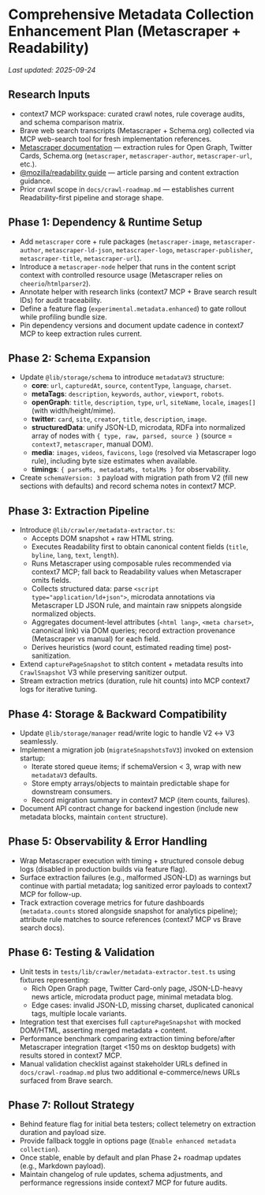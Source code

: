 # Comprehensive Metadata Collection Enhancement Plan (Metascraper + Readability)

_Last updated: 2025-09-24_

## Research Inputs

- context7 MCP workspace: curated crawl notes, rule coverage audits, and schema comparison matrix.
- Brave web search transcripts (Metascraper + Schema.org) collected via MCP web-search tool for fresh implementation references.
- [Metascraper documentation](https://github.com/microlinkhq/metascraper) — extraction rules for Open Graph, Twitter Cards, Schema.org (`metascraper`, `metascraper-author`, `metascraper-url`, etc.).
- [@mozilla/readability guide](https://github.com/mozilla/readability) — article parsing and content extraction guidance.
- Prior crawl scope in `docs/crawl-roadmap.md` — establishes current Readability-first pipeline and storage shape.

## Phase 1: Dependency & Runtime Setup

- Add `metascraper` core + rule packages (`metascraper-image`, `metascraper-author`, `metascraper-ld-json`, `metascraper-logo`, `metascraper-publisher`, `metascraper-title`, `metascraper-url`).
- Introduce a `metascraper-node` helper that runs in the content script context with controlled resource usage (Metascraper relies on `cheerio`/`htmlparser2`).
- Annotate helper with research links (context7 MCP + Brave search result IDs) for audit traceability.
- Define a feature flag (`experimental.metadata.enhanced`) to gate rollout while profiling bundle size.
- Pin dependency versions and document update cadence in context7 MCP to keep extraction rules current.

## Phase 2: Schema Expansion

- Update `@lib/storage/schema` to introduce `metadataV3` structure:
  - **core**: `url`, `capturedAt`, `source`, `contentType`, `language`, `charset`.
  - **metaTags**: `description`, `keywords`, `author`, `viewport`, `robots`.
  - **openGraph**: `title`, `description`, `type`, `url`, `siteName`, `locale`, `images[]` (with width/height/mime).
  - **twitter**: `card`, `site`, `creator`, `title`, `description`, `image`.
  - **structuredData**: unify JSON-LD, microdata, RDFa into normalized array of nodes with `{ type, raw, parsed, source }` (source = `context7`, `metascraper`, manual DOM).
  - **media**: `images`, `videos`, `favicons`, `logo` (resolved via Metascraper logo rule), including byte size estimates when available.
  - **timings**: `{ parseMs, metadataMs, totalMs }` for observability.
- Create `schemaVersion: 3` payload with migration path from V2 (fill new sections with defaults) and record schema notes in context7 MCP.

## Phase 3: Extraction Pipeline

- Introduce `@lib/crawler/metadata-extractor.ts`:
  - Accepts DOM snapshot + raw HTML string.
  - Executes Readability first to obtain canonical content fields (`title`, `byline`, `lang`, `text`, `length`).
  - Runs Metascraper using composable rules recommended via context7 MCP; fall back to Readability values when Metascraper omits fields.
  - Collects structured data: parse `<script type="application/ld+json">`, microdata annotations via Metascraper LD JSON rule, and maintain raw snippets alongside normalized objects.
  - Aggregates document-level attributes (`<html lang>`, `<meta charset>`, canonical link) via DOM queries; record extraction provenance (Metascraper vs manual) for each field.
  - Derives heuristics (word count, estimated reading time) post-sanitization.
- Extend `capturePageSnapshot` to stitch content + metadata results into `CrawlSnapshot` V3 while preserving sanitizer output.
- Stream extraction metrics (duration, rule hit counts) into MCP context7 logs for iterative tuning.

## Phase 4: Storage & Backward Compatibility

- Update `@lib/storage/manager` read/write logic to handle V2 ↔ V3 seamlessly.
- Implement a migration job (`migrateSnapshotsToV3`) invoked on extension startup:
  - Iterate stored queue items; if schemaVersion < 3, wrap with new `metadataV3` defaults.
  - Store empty arrays/objects to maintain predictable shape for downstream consumers.
  - Record migration summary in context7 MCP (item counts, failures).
- Document API contract change for backend ingestion (include new metadata blocks, maintain `content` structure).

## Phase 5: Observability & Error Handling

- Wrap Metascraper execution with timing + structured console debug logs (disabled in production builds via feature flag).
- Surface extraction failures (e.g., malformed JSON-LD) as warnings but continue with partial metadata; log sanitized error payloads to context7 MCP for follow-up.
- Track extraction coverage metrics for future dashboards (`metadata.counts` stored alongside snapshot for analytics pipeline); attribute rule matches to source references (context7 MCP vs Brave search docs).

## Phase 6: Testing & Validation

- Unit tests in `tests/lib/crawler/metadata-extractor.test.ts` using fixtures representing:
  - Rich Open Graph page, Twitter Card-only page, JSON-LD-heavy news article, microdata product page, minimal metadata blog.
  - Edge cases: invalid JSON-LD, missing charset, duplicated canonical tags, multiple locale variants.
- Integration test that exercises full `capturePageSnapshot` with mocked DOM/HTML, asserting merged metadata + content.
- Performance benchmark comparing extraction timing before/after Metascraper integration (target <150 ms on desktop budgets) with results stored in context7 MCP.
- Manual validation checklist against stakeholder URLs defined in `docs/crawl-roadmap.md` plus two additional e-commerce/news URLs surfaced from Brave search.

## Phase 7: Rollout Strategy

- Behind feature flag for initial beta testers; collect telemetry on extraction duration and payload size.
- Provide fallback toggle in options page (`Enable enhanced metadata collection`).
- Once stable, enable by default and plan Phase 2+ roadmap updates (e.g., Markdown payload).
- Maintain changelog of rule updates, schema adjustments, and performance regressions inside context7 MCP for future audits.

